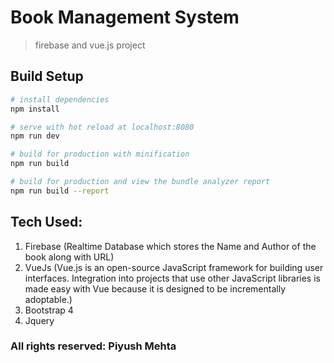 # Book Management System

> firebase and vue.js project

## Build Setup

``` bash
# install dependencies
npm install

# serve with hot reload at localhost:8080
npm run dev

# build for production with minification
npm run build

# build for production and view the bundle analyzer report
npm run build --report
```

## Tech Used:

1. Firebase (Realtime Database which stores the Name and Author of the book along with URL)
2. VueJs (Vue.js is an open-source JavaScript framework for building user interfaces. Integration into projects that use other JavaScript libraries is made easy with Vue because it is designed to be incrementally adoptable.)
3. Bootstrap 4
4. Jquery


### All rights reserved: Piyush Mehta
